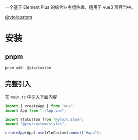 一个基于 Element Plus 的综合业务组件库，适用于 vue3 项目当中。

[@yto/custom](http://10.130.136.69:7200/)

# 安装

## pnpm

```shell
pnpm add  @yto/custom
```

## 完整引入

在 `main.ts` 中引入下面内容

```ts
import { createApp } from "vue";
import App from "./App.vue";

import YtoCustom from "@yto/custom";
import "@yto/custom/styles";

createApp(App).use(YtoCustom).mount("#app");
```
